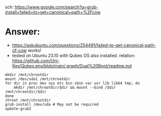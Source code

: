 sch: https://www.google.com/search?q=grub-install+failed+to+get+canonical+path+%2Fcow

# Answer:
- https://askubuntu.com/questions/254491/failed-to-get-canonical-path-of-cow
works!
- tested on Ubuntu 23.10 with Qubes OS also installed. relation: https://github.com/Uni-Key/Qubes.env/blob/main/.graph/Dual%20Boot/readme.md

```
mkdir /mnt/chrootdir
mount /dev/sda1 /mnt/chrootdir
for dir in proc dev sys etc bin sbin var usr lib lib64 tmp; do
    mkdir /mnt/chrootdir/$dir && mount --bind /$dir /mnt/chrootdir/$dir
done
chroot /mnt/chrootdir
grub-install /dev/sda # May not be required
update-grub2
```
